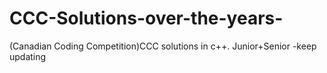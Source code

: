 # CCC-Solutions-over-the-years-
(Canadian Coding Competition)CCC solutions in c++. Junior+Senior -keep updating
